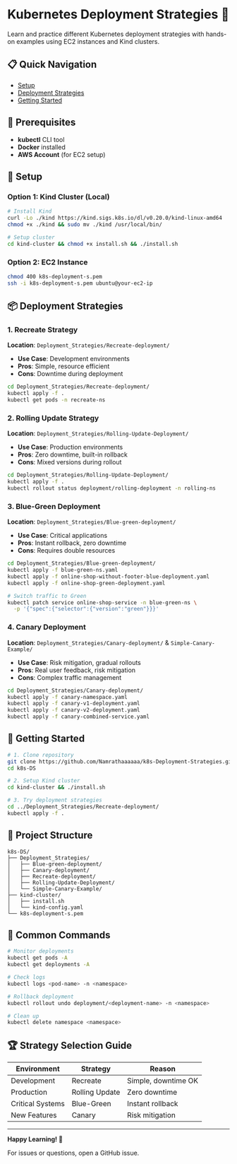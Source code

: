 # Kubernetes Deployment Strategies 🚀

Learn and practice different Kubernetes deployment strategies with hands-on examples using EC2 instances and Kind clusters.

## 📋 Quick Navigation

- [Setup](#setup)
- [Deployment Strategies](#deployment-strategies)
- [Getting Started](#getting-started)

## 🔧 Prerequisites

- **kubectl** CLI tool
- **Docker** installed
- **AWS Account** (for EC2 setup)

## 🚀 Setup

### Option 1: Kind Cluster (Local)

```bash
# Install Kind
curl -Lo ./kind https://kind.sigs.k8s.io/dl/v0.20.0/kind-linux-amd64
chmod +x ./kind && sudo mv ./kind /usr/local/bin/

# Setup cluster
cd kind-cluster && chmod +x install.sh && ./install.sh
```

### Option 2: EC2 Instance

```bash
chmod 400 k8s-deployment-s.pem
ssh -i k8s-deployment-s.pem ubuntu@your-ec2-ip
```

## 📦 Deployment Strategies

### 1. Recreate Strategy

**Location**: `Deployment_Strategies/Recreate-deployment/`

- **Use Case**: Development environments
- **Pros**: Simple, resource efficient
- **Cons**: Downtime during deployment

```bash
cd Deployment_Strategies/Recreate-deployment/
kubectl apply -f .
kubectl get pods -n recreate-ns
```

### 2. Rolling Update Strategy

**Location**: `Deployment_Strategies/Rolling-Update-Deployment/`

- **Use Case**: Production environments
- **Pros**: Zero downtime, built-in rollback
- **Cons**: Mixed versions during rollout

```bash
cd Deployment_Strategies/Rolling-Update-Deployment/
kubectl apply -f .
kubectl rollout status deployment/rolling-deployment -n rolling-ns
```

### 3. Blue-Green Deployment

**Location**: `Deployment_Strategies/Blue-green-deployment/`

- **Use Case**: Critical applications
- **Pros**: Instant rollback, zero downtime
- **Cons**: Requires double resources

```bash
cd Deployment_Strategies/Blue-green-deployment/
kubectl apply -f blue-green-ns.yaml
kubectl apply -f online-shop-without-footer-blue-deployment.yaml
kubectl apply -f online-shop-green-deployment.yaml

# Switch traffic to Green
kubectl patch service online-shop-service -n blue-green-ns \
  -p '{"spec":{"selector":{"version":"green"}}}'
```

### 4. Canary Deployment

**Location**: `Deployment_Strategies/Canary-deployment/` & `Simple-Canary-Example/`

- **Use Case**: Risk mitigation, gradual rollouts
- **Pros**: Real user feedback, risk mitigation
- **Cons**: Complex traffic management

```bash
cd Deployment_Strategies/Canary-deployment/
kubectl apply -f canary-namespace.yaml
kubectl apply -f canary-v1-deployment.yaml
kubectl apply -f canary-v2-deployment.yaml
kubectl apply -f canary-combined-service.yaml
```

## 🏃 Getting Started

```bash
# 1. Clone repository
git clone https://github.com/Namrathaaaaaa/k8s-Deployment-Strategies.git
cd k8s-DS

# 2. Setup Kind cluster
cd kind-cluster && ./install.sh

# 3. Try deployment strategies
cd ../Deployment_Strategies/Recreate-deployment/
kubectl apply -f .
```

## 📁 Project Structure

```
k8s-DS/
├── Deployment_Strategies/
│   ├── Blue-green-deployment/
│   ├── Canary-deployment/
│   ├── Recreate-deployment/
│   ├── Rolling-Update-Deployment/
│   └── Simple-Canary-Example/
├── kind-cluster/
│   ├── install.sh
│   └── kind-config.yaml
└── k8s-deployment-s.pem
```

## 🔧 Common Commands

```bash
# Monitor deployments
kubectl get pods -A
kubectl get deployments -A

# Check logs
kubectl logs <pod-name> -n <namespace>

# Rollback deployment
kubectl rollout undo deployment/<deployment-name> -n <namespace>

# Clean up
kubectl delete namespace <namespace>
```

## 🏆 Strategy Selection Guide

| Environment      | Strategy       | Reason              |
| ---------------- | -------------- | ------------------- |
| Development      | Recreate       | Simple, downtime OK |
| Production       | Rolling Update | Zero downtime       |
| Critical Systems | Blue-Green     | Instant rollback    |
| New Features     | Canary         | Risk mitigation     |

---

**Happy Learning! 🚀**

For issues or questions, open a GitHub issue.
